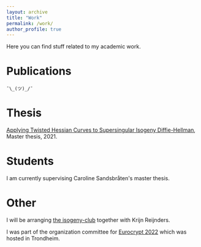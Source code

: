 ```yaml
---
layout: archive
title: "Work"
permalink: /work/
author_profile: true
---
```

Here you can find stuff related to my academic work.

# Publications
`¯\_(ツ)_/¯`

# Thesis
[Applying Twisted Hessian Curves to Supersingular Isogeny Diffie-Hellman](https://ntnuopen.ntnu.no/ntnu-xmlui/handle/11250/2835481), Master thesis, 2021.

# Students
I am currently supervising Caroline Sandsbråten's master thesis.

# Other
I will be arranging [the isogeny-club](https://the-isogeny-club.github.io/) together with Krijn Reijnders.

I was part of the organization committee for [Eurocrypt 2022](https://eurocrypt.iacr.org/2022/) which was hosted in Trondheim.
